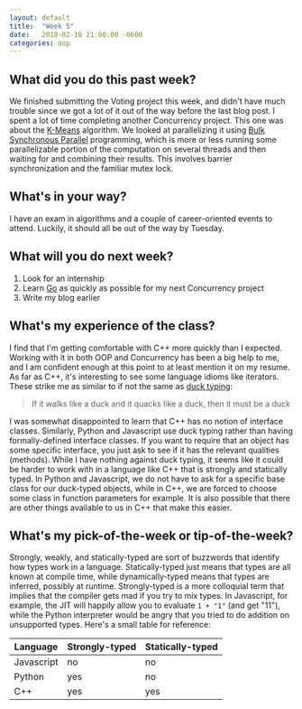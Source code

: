```yaml
---
layout: default
title:  "Week 5"
date:   2018-02-18 21:00:00 -0600
categories: oop
---
```


## What did you do this past week?
We finished submitting the Voting project this week, and didn't have much trouble since we got a lot of it out of the way before the last blog post. I spent a lot of time completing another Concurrency project. This one was about the [K-Means][kmeans] algorithm. We looked at parallelizing it using [Bulk Synchronous Parallel][BSP] programming, which is more or less running some parallelizable portion of the computation on several threads and then waiting for and combining their results. This involves barrier synchronization and the familiar mutex lock.

## What's in your way?
I have an exam in algorithms and a couple of career-oriented events to attend. Luckily, it should all be out of the way by Tuesday.

## What will you do next week?
1. Look for an internship
2. Learn [Go][golang] as quickly as possible for my next Concurrency project
3. Write my blog earlier

## What's my experience of the class?
I find that I'm getting comfortable with C++ more quickly than I expected. Working with it in both OOP and Concurrency has been a big help to me, and I am confident enough at this point to at least mention it on my resume. As far as C++, it's interesting to see some language idioms like iterators. These strike me as similar to if not the same as [duck typing][quack]:

> If it walks like a duck and it quacks like a duck, then it must be a duck

I was somewhat disappointed to learn that C++ has no notion of interface classes. Similarly, Python and Javascript use duck typing rather than having formally-defined interface classes. If you want to require that an object has some specific interface, you just ask to see if it has the relevant qualities (methods). While I have nothing against duck typing, it seems like it could be harder to work with in a language like C++ that is strongly and statically typed. In Python and Javascript, we do not have to ask for a specific base class for our duck-typed objects, while in C++, we are forced to choose some class in function parameters for example. It is also possible that there are other things available to us in C++ that make this easier.

## What's my pick-of-the-week or tip-of-the-week?
Strongly, weakly, and statically-typed are sort of buzzwords that identify how types work in a language. Statically-typed just means that types are all known at compile time, while dynamically-typed means that types are inferred, possibly at runtime. Strongly-typed is a more colloquial term that implies that the compiler gets mad if you try to mix types. In Javascript, for example, the JIT will happily allow you to evaluate `1 + "1"` (and get "11"), while the Python interpreter would be angry that you tried to do addition on unsupported types. Here's a small table for reference:

Language | Strongly-typed | Statically-typed
--- | --- | ---
Javascript | no | no
Python | yes | no
C++ | yes | yes

[kmeans]: https://en.wikipedia.org/wiki/K-means_clustering
[BSP]: https://en.wikipedia.org/wiki/Bulk_synchronous_parallel#The_model
[golang]: https://golang.org/
[quack]: https://en.wikipedia.org/wiki/Duck_typing
